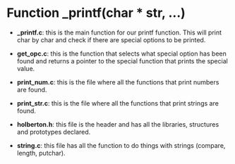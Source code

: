 # Function _printf(char * str, ...)

* **_printf.c**: this is the main function for our printf function. This will print char by char and check if there are special options to be printed.

* **get_opc.c**: this is the function that selects what special option has been found and returns a pointer to the special function that prints the special value.

* **print_num.c**: this is the file where all the functions that print numbers are found.

* **print_str.c**: this is the file where all the functions that print strings are found.

* **holberton.h**: this file is the header and has all the libraries, structures and prototypes declared.

* **string.c**: this file has all the function to do things with strings (compare, length, putchar).
